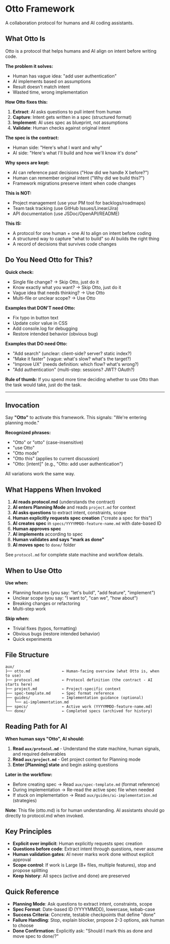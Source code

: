 # Otto Framework

A collaboration protocol for humans and AI coding assistants.

## What Otto Is

Otto is a protocol that helps humans and AI align on intent before writing code.

**The problem it solves:**
- Human has vague idea: "add user authentication"
- AI implements based on assumptions
- Result doesn't match intent
- Wasted time, wrong implementation

**How Otto fixes this:**
1. **Extract**: AI asks questions to pull intent from human
2. **Capture**: Intent gets written in a spec (structured format)
3. **Implement**: AI uses spec as blueprint, not assumptions
4. **Validate**: Human checks against original intent

**The spec is the contract:**
- Human side: "Here's what I want and why"
- AI side: "Here's what I'll build and how we'll know it's done"

**Why specs are kept:**
- AI can reference past decisions ("How did we handle X before?")
- Human can remember original intent ("Why did we build this?")
- Framework migrations preserve intent when code changes

**This is NOT:**
- Project management (use your PM tool for backlogs/roadmaps)
- Team task tracking (use GitHub Issues/Linear/Jira)
- API documentation (use JSDoc/OpenAPI/README)

**This IS:**
- A protocol for one human + one AI to align on intent before coding
- A structured way to capture "what to build" so AI builds the right thing
- A record of decisions that survives code changes

## Do You Need Otto for This?

**Quick check:**
- Single file change? → Skip Otto, just do it
- Know exactly what you want? → Skip Otto, just do it
- Vague idea that needs thinking? → Use Otto
- Multi-file or unclear scope? → Use Otto

**Examples that DON'T need Otto:**
- Fix typo in button text
- Update color value in CSS
- Add console.log for debugging
- Restore intended behavior (obvious bug)

**Examples that DO need Otto:**
- "Add search" (unclear: client-side? server? static index?)
- "Make it faster" (vague: what's slow? what's the target?)
- "Improve UX" (needs definition: which flow? what's wrong?)
- "Add authentication" (multi-step: sessions? JWT? OAuth?)

**Rule of thumb:** If you spend more time deciding whether to use Otto than the task would take, just do the task.

---

## Invocation

Say **"Otto"** to activate this framework. This signals: "We're entering planning mode."

**Recognized phrases:**
- "Otto" or "otto" (case-insensitive)
- "use Otto"
- "Otto mode"
- "Otto this" (applies to current discussion)
- "Otto: [intent]" (e.g., "Otto: add user authentication")

All variations work the same way.

## What Happens When Invoked

1. **AI reads protocol.md** (understands the contract)
2. **AI enters Planning Mode** and reads `project.md` for context
3. **AI asks questions** to extract intent, constraints, scope
4. **Human explicitly requests spec creation** ("create a spec for this")
5. **AI creates spec** in `specs/YYYYMMDD-feature-name.md` with date-based ID
6. **Human approves spec**
7. **AI implements** according to spec
8. **Human validates and says "mark as done"**
9. **AI moves spec** to `done/` folder

See `protocol.md` for complete state machine and workflow details.

## When to Use Otto

**Use when:**
- Planning features (you say: "let's build", "add feature", "implement")
- Unclear scope (you say: "I want to", "can we", "how about")
- Breaking changes or refactoring
- Multi-step work

**Skip when:**
- Trivial fixes (typos, formatting)
- Obvious bugs (restore intended behavior)
- Quick experiments

## File Structure

```
aux/
├── otto.md              ← Human-facing overview (what Otto is, when to use)
├── protocol.md          ← Protocol definition (the contract - AI starts here)
├── project.md           ← Project-specific context
├── spec-template.md     ← Spec format reference
├── guides/              ← Implementation guidance (optional)
│   └── ai-implementation.md
├── specs/               ← Active work (YYYYMMDD-feature-name.md)
└── done/                ← Completed specs (archived for history)
```

## Reading Path for AI

**When human says "Otto", AI should:**

1. **Read `aux/protocol.md`** - Understand the state machine, human signals, and required deliverables
2. **Read `aux/project.md`** - Get project context for Planning mode
3. **Enter [Planning] state** and begin asking questions

**Later in the workflow:**
- Before creating spec → Read `aux/spec-template.md` (format reference)
- During implementation → Re-read the active spec file when needed
- If stuck on implementation → Read `aux/guides/ai-implementation.md` (strategies)

**Note**: This file (otto.md) is for human understanding. AI assistants should go directly to protocol.md when invoked.

## Key Principles

- **Explicit over implicit**: Human explicitly requests spec creation
- **Questions before code**: Extract intent through questions, never assume
- **Human validation gates**: AI never marks work done without explicit approval
- **Scope control**: If work is Large (8+ files, multiple features), stop and propose splitting
- **Keep history**: All specs (active and done) are preserved

## Quick Reference

- **Planning Mode**: Ask questions to extract intent, constraints, scope
- **Spec Format**: Date-based ID (YYYYMMDD), lowercase, kebab-case
- **Success Criteria**: Concrete, testable checkpoints that define "done"
- **Failure Handling**: Stop, explain blocker, propose 2-3 options, ask human to choose
- **Done Confirmation**: Explicitly ask: "Should I mark this as done and move spec to done/?"
